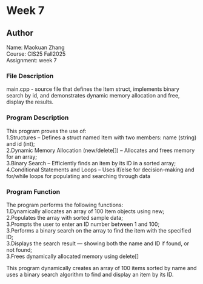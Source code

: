 # Week 7

## Author
Name: Maokuan Zhang<br>
Course: CIS25 Fall2025<br>
Assignment: week 7

### File Description
main.cpp - source file that defines the Item struct, implements binary search by id, and demonstrates dynamic memory allocation and free, display the results.<br>


### Program Description
This program proves the use of:<br>
1.Structures – Defines a struct named Item with two members: name (string) and id (int);<br>
2.Dynamic Memory Allocation (new/delete[]) – Allocates and frees memory for an array;<br>
3.Binary Search – Efficiently finds an item by its ID in a sorted array;<br>
4.Conditional Statements and Loops – Uses if/else for decision-making and for/while loops for populating and searching through data

### Program Function
The program performs the following functions:<br>
1.Dynamically allocates an array of 100 Item objects using new;<br>
2.Populates the array with sorted sample data;<br>
3.Prompts the user to enter an ID number between 1 and 100;<br>
3.Performs a binary search on the array to find the item with the specified ID;<br>
3.Displays the search result — showing both the name and ID if found, or not found;<br>
3.Frees dynamically allocated memory using delete[]

This program dynamically creates an array of 100 items sorted by name and uses a binary search algorithm to find and display an item by its ID.


